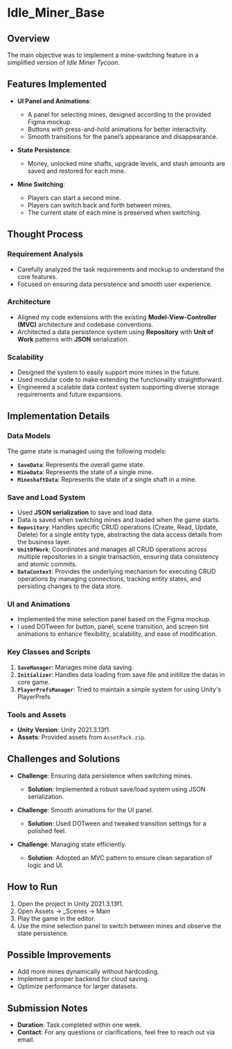 # Idle_Miner_Base

## Overview
The main objective was to implement a mine-switching feature in a simplified version of *Idle Miner Tycoon*.

## Features Implemented
- **UI Panel and Animations**:
  - A panel for selecting mines, designed according to the provided Figma mockup.
  - Buttons with press-and-hold animations for better interactivity.
  - Smooth transitions for the panel’s appearance and disappearance.

- **State Persistence**:
  - Money, unlocked mine shafts, upgrade levels, and stash amounts are saved and restored for each mine.
    
- **Mine Switching**:
  - Players can start a second mine.
  - Players can switch back and forth between mines.
  - The current state of each mine is preserved when switching.




## Thought Process
### Requirement Analysis
- Carefully analyzed the task requirements and mockup to understand the core features.
- Focused on ensuring data persistence and smooth user experience.

### Architecture
- Aligned my code extensions with the existing **Model-View-Controller (MVC)** architecture and codebase conventions.
- Architected a data persistence system using **Repository** with **Unit of Work** patterns with **JSON** serialization.

### Scalability
- Designed the system to easily support more mines in the future.
- Used modular code to make extending the functionality straightforward.
- Engineered a scalable data context system supporting diverse storage requirements and future expansions.

## Implementation Details
### Data Models
The game state is managed using the following models:
- **`SaveData`**: Represents the overall game state.
- **`MineData`**: Represents the state of a single mine.
- **`MineshaftData`**: Represents the state of a single shaft in a mine.

### Save and Load System
- Used **JSON serialization** to save and load data.
- Data is saved when switching mines and loaded when the game starts.
- **`Repository`**: Handles specific CRUD operations (Create, Read, Update, Delete) for a single entity type, abstracting the data access details from the business layer.
- **`UnitOfWork`**: Coordinates and manages all CRUD operations across multiple repositories in a single transaction, ensuring data consistency and atomic commits.
- **`DataContext`**: Provides the underlying mechanism for executing CRUD operations by managing connections, tracking entity states, and persisting changes to the data store.

### UI and Animations
- Implemented the mine selection panel based on the Figma mockup.
- I used DOTween for button, panel, scene transition, and screen tint animations to enhance flexibility, scalability, and ease of modification.

### Key Classes and Scripts
1. **`SaveManager`**: Manages mine data saving.
2. **`Initializer`**: Handles data loading from save file and initilize the datas in core game.
3. **`PlayerPrefsManager`**: Tried to maintain a simple system for using Unity's PlayerPrefs

### Tools and Assets
- **Unity Version**: Unity 2021.3.13f1.
- **Assets**: Provided assets from `AssetPack.zip`.

## Challenges and Solutions
- **Challenge**: Ensuring data persistence when switching mines.
  - **Solution**: Implemented a robust save/load system using JSON serialization.

- **Challenge**: Smooth animations for the UI panel.
  - **Solution**: Used DOTween and tweaked transition settings for a polished feel.

- **Challenge**: Managing state efficiently.
  - **Solution**: Adopted an MVC pattern to ensure clean separation of logic and UI.

## How to Run
1. Open the project in Unity 2021.3.13f1.
2. Open Assets -> _Scenes -> Main
3. Play the game in the editor.
4. Use the mine selection panel to switch between mines and observe the state persistence.

## Possible Improvements
- Add more mines dynamically without hardcoding.
- Implement a proper backend for cloud saving.
- Optimize performance for larger datasets.

## Submission Notes
- **Duration**: Task completed within one week.
- **Contact**: For any questions or clarifications, feel free to reach out via email.
